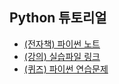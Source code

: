 ## Python 튜토리얼

- [(전자책) 파이썬 노트](https://wikidocs.net/book/6708)
- [(강의) 실습파일 링크](https://github.com/teddylee777/code-challenge/tree/main/00-Python/00-lecture/%EC%8B%A4%EC%8A%B5)
- [(퀴즈) 파이썬 연습문제](https://github.com/teddylee777/code-challenge/tree/main/00-Python/01-practice)
